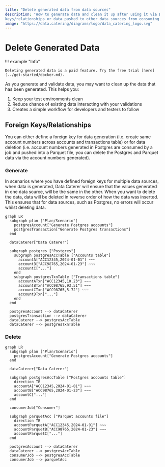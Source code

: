 ```yaml
---
title: "Delete generated data from data sources"
description: "How to generate data and clean it up after using it via Data Caterer. Includes deleting data with foreign
keys/relationships or data pushed to other data sources from consuming generated data via a service or job."
image: "https://data.catering/diagrams/logo/data_catering_logo.svg"
---
```


# Delete Generated Data

!!! example "Info"

    Deleting generated data is a paid feature. Try the free trial [here](../get-started/docker.md).

As you generate and validate data, you may want to clean up the data that has been generated. This helps you:

1. Keep your test environments clean
2. Reduce chance of existing data interacting with your validations
3. Creates a simple workflow for developers and testers to follow

## Foreign Keys/Relationships

You can either define a foreign key for data generation (i.e. create same account numbers across accounts and
transactions table)
or for data deletion (i.e. account numbers generated in Postgres are consumed by a job and pushed into a Parquet file,
you
can delete the Postgres and Parquet data via the account numbers generated).

### Generate

In scenarios where you have defined foreign keys for multiple data sources, when data is generated, Data Caterer will
ensure
that the values generated in one data source, will be the same in the other. When you want to delete the data, data will
be deleted in reverse order of how the data was inserted. This ensures that for data sources, such as Postgres, no
errors
will occur whilst deleting data.

``` mermaid
graph LR
  subgraph plan ["Plan/Scenario"]
    postgresAccount["Generate Postgres accounts"]
    postgresTransaction["Generate Postgres transactions"]
  end
  
  dataCaterer["Data Caterer"]
  
  subgraph postgres ["Postgres"]
    subgraph postgresAccTable ["Accounts table"]
      accountA["ACC12345,2024-01-01"] ~~~
      accountB["ACC98765,2024-01-23"] ~~~
      accountC["..."]
    end
    subgraph postgresTxnTable ["Transactions table"]
      accountATxn["ACC12345,10.23"] ~~~
      accountBTxn["ACC98765,93.51"] ~~~
      accountCTxn["ACC98765,5.72"] ~~~
      accountDTxn["..."]
    end
  end
  
  postgresAccount --> dataCaterer
  postgresTransaction --> dataCaterer
  dataCaterer --> postgresAccTable
  dataCaterer --> postgresTxnTable
```

### Delete

``` mermaid
graph LR
  subgraph plan ["Plan/Scenario"]
    postgresAccount["Generate Postgres accounts"]
  end
  
  dataCaterer["Data Caterer"]
  
  subgraph postgresAccTable ["Postgres accounts table"]
    direction TB
    accountA["ACC12345,2024-01-01"] ~~~
    accountB["ACC98765,2024-01-23"] ~~~
    accountC["..."]
  end
  
  consumerJob["Consumer"]
  
  subgraph parquetAcc ["Parquet accounts file"]
    direction TB
    accountParquetA["ACC12345,2024-01-01"] ~~~
    accountParquetB["ACC98765,2024-01-23"] ~~~
    accountParquetC["..."]
  end
  
  postgresAccount --> dataCaterer
  dataCaterer --> postgresAccTable
  consumerJob --> postgresAccTable
  consumerJob --> parquetAcc
```
